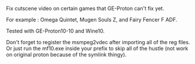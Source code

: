 Fix cutscene video on certain games that GE-Proton can't fix yet.

For example : Omega Quintet, Mugen Souls Z, and Fairy Fencer F ADF.

Tested with GE-Proton10-10 and Wine10.

Don't forget to register the msmpeg2vdec after importing all of the reg files.
Or just run the mf10.exe inside your prefix to skip all of the hustle (not work on original proton because of the symlink thingy).
